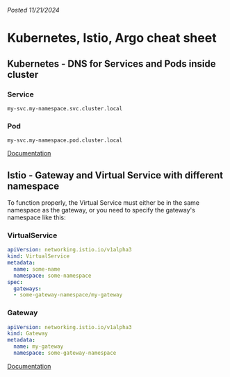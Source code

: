 *Posted 11/21/2024*
# Kubernetes, Istio, Argo cheat sheet

## Kubernetes - DNS for Services and Pods inside cluster
### Service
```
my-svc.my-namespace.svc.cluster.local
```
### Pod
```
my-svc.my-namespace.pod.cluster.local
```

[Documentation](https://kubernetes.io/docs/concepts/services-networking/dns-pod-service/)

## Istio - Gateway and Virtual Service with different namespace
To function properly, the Virtual Service must either be in the same namespace as the gateway, or you need to specify the gateway's namespace like this:

### VirtualService
```yaml
apiVersion: networking.istio.io/v1alpha3
kind: VirtualService
metadata:
  name: some-name
  namespace: some-namespace
spec:
  gateways:
  - some-gateway-namespace/my-gateway
```
### Gateway
```yaml
apiVersion: networking.istio.io/v1alpha3
kind: Gateway
metadata:
  name: my-gateway
  namespace: some-gateway-namespace
```

[Documentation](https://istio.io/latest/docs/reference/config/networking/gateway/)